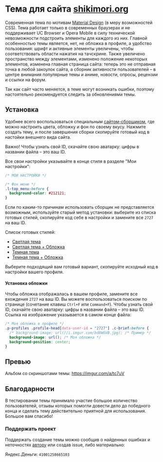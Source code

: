 # Тема для сайта [shikimori.org](https://shikimori.org)
Современная тема по мотивам [Material Design](https://material.io/guidelines/) (в меру возможностей CSS). Тема работает только в современных браузерах и не поддерживает UC Browser и Opera Mobile в силу технической невозможности подстроить элементы для каждого из них. Главной особенностью темы является, нет, не обложка в профиле, а удобство пользования: шрифт и активные элементы увеличены, чтобы соответствовать области нажатия на тачскрине. Также увеличено пространство между элементами, изменено положение некоторых элементов, изменена главная страница сайта: теперь это не отправная точка в любой закоулок сайта, а сборник активности пользователей – в центре внимания популярные темы и аниме, новости, опросы, рецензии и ссылки на форум.

Так как сайт часто меняется, в теме могут возникать ошибки, поэтому настоятельно рекомендуется следить за обновлениями темы.

## Установка
Удобнее всего воспользоваться специальным [сайтом-сборщиком](https://grin3671.github.io/shiki-theme/), где можно настроить цвета, обложку и фон по своему вкусу. Нажмите создать тему, и после завершения сборки скопируйте готовый код в настойки внешнего вида сайта.

Важно! Чтобы узнать свой ID, скачайте свою аватарку: цифры в названии файла – это ваш ID.

Все свои настройки указывайте в конце стиля в разделе "Мои настройки":
```css
/* МОИ НАСТРОЙКИ */

/* Фон меню */
.l-top_menu:before {
  background-color: #212121;
}
```

Если по каким-то причинам использовать сборщик не представляется возможным, используйте старый метод установки: выберите из списка готовых стилей, скопируйте код себе в настройки и замените все `2727` на ваш ID.

Список готовых стилей:
* [Светлая тема](../master/prepared/theme-light.css)
* [Светлая тема + Обложка](../master/prepared/theme-light-cover.css)
* [Темная тема](../master/prepared/theme-dark.css)
* [Темная тема + Обложка](../master/prepared/theme-dark-cover.css)

Выберите подходящий вам готовый вариант, скопируйте исходный код в настройки вашего профиля.

#### Установка обложки
Чтобы обложка отображалась в вашем профиле, замените все вхождения `2727` на ваш ID. Вы можете воспользоваться поиском по странице (сочетание клавиш `Ctrl+F` или `Command+F`). Чтобы узнать свой ID, скачайте свою аватарку: цифры в названии файла – это ваш ID. Ссылка на изображение указывается в самом конце файла:
```css
/* Моя обложка в профиле */
.p-profiles .profile-head[data-user-id = "2727"] .c-brief:before {
  /* background-image: url(//i.imgur.com/bd8W6VB.jpg); /* Пример */
  background-image: url(); /* Моя обложка */
  background-position: center;
}
```
    

## Превью
Альбом со скриншотами темы: https://imgur.com/a/tc7uV

## Благодарности
В тестировании темы принимало участие большое количество пользователей, отзывы которых помогли довести дело до победного конца и сделать тему действительно приятной для использования. Большое вам спасибо!

### Поддержать проект
Поддержать создание темы можно сообщив о найденных ошибках и неточностях [автору](https://shikimori.org/grin3671) или создав issue, либо материально:

Яндекс.Деньги: `41001258665103`
